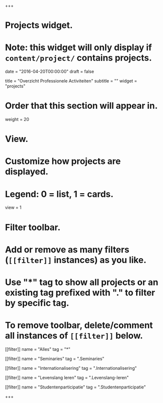 +++
# Projects widget.
# Note: this widget will only display if `content/project/` contains projects.

date = "2016-04-20T00:00:00"
draft = false

title = "Overzicht Professionele Activiteiten"
subtitle = ""
widget = "projects"

# Order that this section will appear in.
weight = 20

# View.
# Customize how projects are displayed.
# Legend: 0 = list, 1 = cards.
view = 1

# Filter toolbar.
# Add or remove as many filters (`[[filter]]` instances) as you like.
# Use "*" tag to show all projects or an existing tag prefixed with "." to filter by specific tag.
# To remove toolbar, delete/comment all instances of `[[filter]]` below.
[[filter]]
  name = "Alles"
  tag = "*"

[[filter]]
  name = "Seminaries"
  tag = ".Seminaries"

[[filter]]
  name = "Internationalisering"
  tag = ".Internationalisering"

[[filter]]
  name = "Levenslang leren"
  tag = ".Levenslang-leren"

[[filter]]
  name = "Studentenparticipatie"
  tag = ".Studentenparticipatie"



+++
